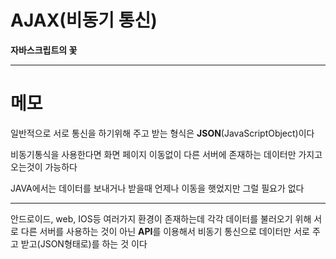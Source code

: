 # AJAX(비동기 통신)

**자바스크립트의 꽃**

---

# 메모

일반적으로 서로 통신을 하기위해 주고 받는 형식은 **JSON**(JavaScriptObject)이다

비동기통식을 사용한다면 화면 페이지 이동없이 다른 서버에 존재하는 데이터만 가지고 오는것이 가능하다

JAVA에서는 데이터를 보내거나 받을때 언제나 이동을 햇었지만 그럴 필요가 없다

---

안드로이드, web, IOS등 여러가지 환경이 존재하는데
각각 데이터를 불러오기 위해 서로 다른 서버를 사용하는 것이 아닌
**API**를 이용해서 비동기 통신으로 데이터만 서로 주고 받고(JSON형태로)를 하는 것 이다
